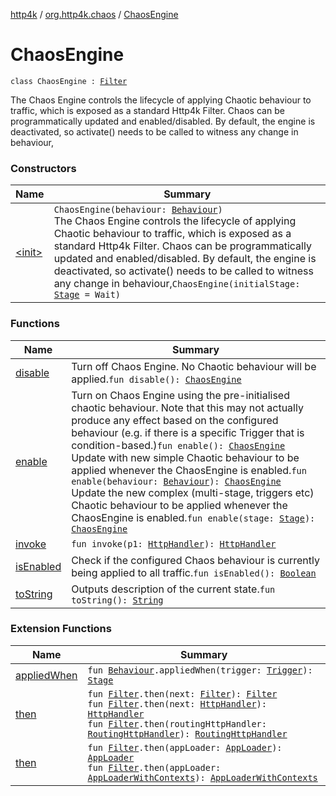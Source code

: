 [http4k](../../index.md) / [org.http4k.chaos](../index.md) / [ChaosEngine](./index.md)

# ChaosEngine

`class ChaosEngine : `[`Filter`](../../org.http4k.core/-filter/index.md)

The Chaos Engine controls the lifecycle of applying Chaotic behaviour to traffic, which is exposed as a
standard Http4k Filter. Chaos can be programmatically updated and enabled/disabled. By default, the engine
is deactivated, so activate() needs to be called to witness any change in behaviour,

### Constructors

| Name | Summary |
|---|---|
| [&lt;init&gt;](-init-.md) | `ChaosEngine(behaviour: `[`Behaviour`](../-behaviour.md)`)`<br>The Chaos Engine controls the lifecycle of applying Chaotic behaviour to traffic, which is exposed as a standard Http4k Filter. Chaos can be programmatically updated and enabled/disabled. By default, the engine is deactivated, so activate() needs to be called to witness any change in behaviour,`ChaosEngine(initialStage: `[`Stage`](../-stage.md)` = Wait)` |

### Functions

| Name | Summary |
|---|---|
| [disable](disable.md) | Turn off Chaos Engine. No Chaotic behaviour will be applied.`fun disable(): `[`ChaosEngine`](./index.md) |
| [enable](enable.md) | Turn on Chaos Engine using the pre-initialised chaotic behaviour. Note that this may not actually produce any effect based on the configured behaviour (e.g. if there is a specific Trigger that is condition-based.)`fun enable(): `[`ChaosEngine`](./index.md)<br>Update with new simple Chaotic behaviour to be applied whenever the ChaosEngine is enabled.`fun enable(behaviour: `[`Behaviour`](../-behaviour.md)`): `[`ChaosEngine`](./index.md)<br>Update the new complex (multi-stage, triggers etc) Chaotic behaviour to be applied whenever the ChaosEngine is enabled.`fun enable(stage: `[`Stage`](../-stage.md)`): `[`ChaosEngine`](./index.md) |
| [invoke](invoke.md) | `fun invoke(p1: `[`HttpHandler`](../../org.http4k.core/-http-handler.md)`): `[`HttpHandler`](../../org.http4k.core/-http-handler.md) |
| [isEnabled](is-enabled.md) | Check if the configured Chaos behaviour is currently being applied to all traffic.`fun isEnabled(): `[`Boolean`](https://kotlinlang.org/api/latest/jvm/stdlib/kotlin/-boolean/index.html) |
| [toString](to-string.md) | Outputs description of the current state.`fun toString(): `[`String`](https://kotlinlang.org/api/latest/jvm/stdlib/kotlin/-string/index.html) |

### Extension Functions

| Name | Summary |
|---|---|
| [appliedWhen](../applied-when.md) | `fun `[`Behaviour`](../-behaviour.md)`.appliedWhen(trigger: `[`Trigger`](../-trigger.md)`): `[`Stage`](../-stage.md) |
| [then](../../org.http4k.core/then.md) | `fun `[`Filter`](../../org.http4k.core/-filter/index.md)`.then(next: `[`Filter`](../../org.http4k.core/-filter/index.md)`): `[`Filter`](../../org.http4k.core/-filter/index.md)<br>`fun `[`Filter`](../../org.http4k.core/-filter/index.md)`.then(next: `[`HttpHandler`](../../org.http4k.core/-http-handler.md)`): `[`HttpHandler`](../../org.http4k.core/-http-handler.md)<br>`fun `[`Filter`](../../org.http4k.core/-filter/index.md)`.then(routingHttpHandler: `[`RoutingHttpHandler`](../../org.http4k.routing/-routing-http-handler/index.md)`): `[`RoutingHttpHandler`](../../org.http4k.routing/-routing-http-handler/index.md) |
| [then](../../org.http4k.serverless/then.md) | `fun `[`Filter`](../../org.http4k.core/-filter/index.md)`.then(appLoader: `[`AppLoader`](../../org.http4k.serverless/-app-loader.md)`): `[`AppLoader`](../../org.http4k.serverless/-app-loader.md)<br>`fun `[`Filter`](../../org.http4k.core/-filter/index.md)`.then(appLoader: `[`AppLoaderWithContexts`](../../org.http4k.serverless/-app-loader-with-contexts.md)`): `[`AppLoaderWithContexts`](../../org.http4k.serverless/-app-loader-with-contexts.md) |
